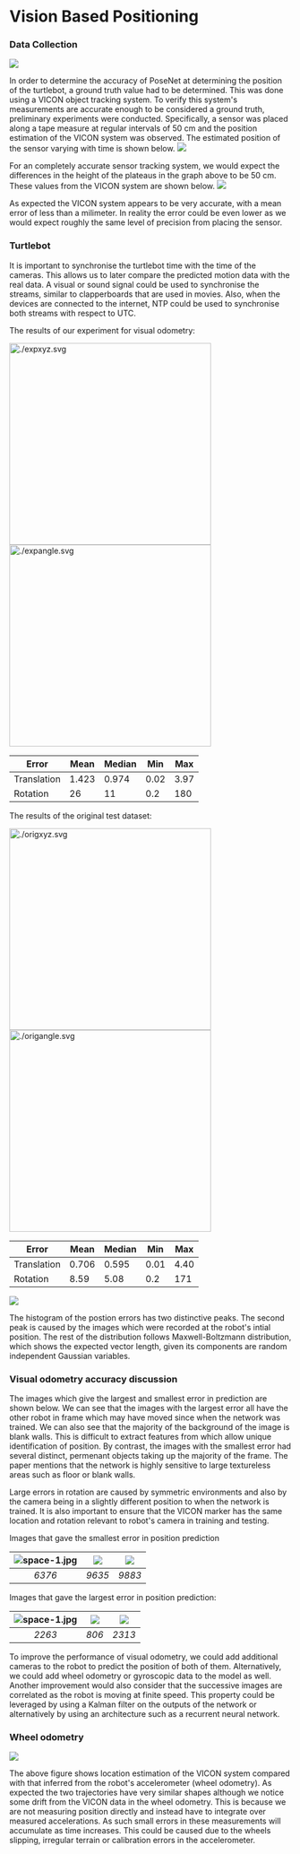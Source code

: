 # Vision Based Positioning

### Data Collection

![](./KaurCuup.svg)


In order to determine the accuracy of PoseNet at determining the position of the turtlebot, a ground truth value had to be determined. This was done using a VICON object tracking system. To verify this system's measurements are accurate enough to be considered a ground truth, preliminary experiments were conducted. Specifically, a sensor was placed along a tape measure at regular intervals of 50 cm and the position estimation of the VICON system was observed. The estimated position of the sensor  varying with time is shown below.
![](./pos.svg)

For an completely accurate sensor tracking system, we would expect the differences in the height of the plateaus in the graph above to be 50 cm. These values from the VICON system are shown below.
![](./distdiff.png)

As expected the VICON system appears to be very accurate, with a mean error of less than a milimeter. In reality the error could be even lower as we would expect roughly the same level of precision from placing the sensor.

### Turtlebot
It is important to synchronise the turtlebot time with the time of the cameras. This allows us to later compare the predicted motion data with the real data. A visual or sound signal could be used to synchronise the streams, similar to clapperboards that are used in movies. Also, when the devices are connected to the internet, NTP could be used to synchronise both streams with respect to UTC.


The results of our experiment for visual odometry:

<img src="./expxyz.svg" alt="./expxyz.svg" height = "360" width="360"/><img src="./expangle.svg" alt="./expangle.svg" height = "360" width="360"/>


|Error| Mean | Median | Min | Max | 
|------|------  |------  |------  |------  |
|   Translation |  1.423 | 0.974 | 0.02 | 3.97 |
|   Rotation |  26 | 11 | 0.2 | 180|



The results of the original test dataset:

<img src="./origxyz.svg" alt="./origxyz.svg" height = "360" width="360"/><img src="./origangle.svg" alt="./origangle.svg" height = "360" width="360"/>

|Error| Mean | Median | Min | Max | 
|------|------  |------  |------  |------  |
|   Translation |  0.706 | 0.595 | 0.01 | 4.40 |
|   Rotation |  8.59 | 5.08 | 0.2 | 171|

![](./viconerr.svg)

The histogram of the postion errors has two distinctive peaks. The second peak is caused by the images which were recorded at the robot's intial position. The rest of the distribution follows Maxwell-Boltzmann distribution, which shows the expected vector length, given its components are random independent Gaussian variables. 

### Visual odometry accuracy discussion

The images which give the largest and smallest error in prediction are shown below. We can see that the images with the largest error all have the other robot in frame which may have moved since when the network was trained. We can also see that the majority of the background of the image is blank walls. This is difficult to extract features from which allow unique identification of position. By contrast, the images with the smallest error had several distinct, permenant objects taking up the majority of the frame. The paper mentions that the network is highly sensitive to large textureless areas such as floor or blank walls.

Large errors in rotation are caused by symmetric environments and also by the camera being in a slightly different position to when the network is trained. It is also important to ensure that the VICON marker has the same location and rotation relevant to robot's camera in training and testing.


Images that gave the smallest error in position prediction

| ![space-1.jpg](./bestimages/2019-01-31-14-42-03-236518.png) | ![](./bestimages/2019-01-31-14-43-51-731422.png) | ![](./bestimages/2019-01-31-14-43-59-991355.png) |
|:--:|:--:|:--:| 
| *6376* |*9635*|*9883*|

Images that gave the largest error in position prediction:

| ![space-1.jpg](./worstimages/2019-01-31-14-38-57-806163.png) | ![](./worstimages/2019-01-31-14-39-46-309718.png) | ![](./worstimages/2019-01-31-14-39-47-973832.png) |
|:--:|:--:|:--:| 
| *2263* |*806*|*2313*|

To improve the performance of visual odometry, we could add additional cameras to the robot to predict the position of both of them. Alternatively, we could add wheel odometry or gyroscopic data to the model as well. Another improvement would also consider that the successive  images are correlated as the robot is moving at finite speed. This property could be leveraged by using a Kalman filter on the outputs of the network or alternatively by using an architecture such as a recurrent neural network. 



### Wheel odometry
![](./wheelodom2d.svg)

The above figure shows location estimation of the VICON system compared with that inferred from the robot's accelerometer (wheel odometry). As expected the two trajectories have very similar shapes although we notice some drift from the VICON data in the wheel odometry. This is because we are not measuring position directly and instead have to integrate over measured accelerations. As such small errors in these measurements will accumulate as time increases. This could be caused due to the wheels slipping, irregular terrain or calibration errors in the accelerometer.